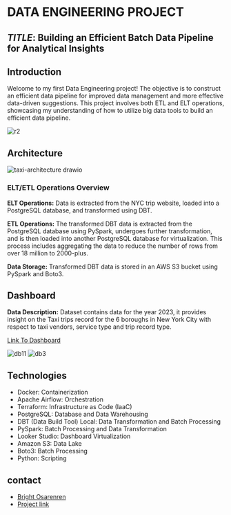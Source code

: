 # DATA ENGINEERING PROJECT

## *TITLE*: Building an Efficient Batch Data Pipeline for Analytical Insights

## Introduction

Welcome to my first Data Engineering project! The objective is to construct an efficient data pipeline for improved data management and more effective data-driven suggestions. This project involves both ETL and ELT operations, showcasing my understanding of how to utilize big data tools to build an efficient data pipeline. 

![r2](https://github.com/BrightOsas/NYC-Taxi-Trip-Data-Pipeline/assets/98474404/e1aae350-88a4-40dc-af0a-ce8d1c517103)
  
  
## Architecture
 
![taxi-architecture drawio](https://github.com/BrightOsas/NYC-Taxi-Trip-Data-Pipeline/assets/98474404/a5f12866-484b-4959-bbb9-8962f11d41df)


### ELT/ETL Operations Overview  
**ELT Operations:**
Data is extracted from the NYC trip website, loaded into a PostgreSQL database, and transformed using DBT. 

**ETL Operations:**
The transformed DBT data is extracted from the PostgreSQL database using PySpark, undergoes further transformation, and is then loaded into another PostgreSQL database for virtualization. This process includes aggregating the data to reduce the number of rows from over 18 million to 2000-plus.

**Data Storage:**
Transformed DBT data is stored in an AWS S3 bucket using PySpark and Boto3.



## Dashboard
**Data Description:** Dataset contains data for the year 2023, it provides insight on the Taxi trips record for the 6 boroughs in New York City with respect to taxi vendors, service type and trip record type.   
  
[Link To Dashboard](https://lookerstudio.google.com/u/0/reporting/63cb0bd5-82ce-4a18-85ef-43337b92e331/page/p_8bkuzl286c)

    
![db11](https://github.com/BrightOsas/NYC-Taxi-Trip-Data-Pipeline/assets/98474404/0e526bbd-88a7-4570-9ea7-6d3981417c50)
![db3](https://github.com/BrightOsas/NYC-Taxi-Trip-Data-Pipeline/assets/98474404/ccbf2b99-045a-4cdb-8c58-8c47daba0823)
  
  
  
## Technologies

* Docker: Containerization  
* Apache Airflow: Orchestration   
* Terraform: Infrastructure as Code (IaaC)  
* PostgreSQL: Database and Data Warehousing  
* DBT (Data Build Tool) Local: Data Transformation and Batch Processing  
* PySpark: Batch Processing and Data Transformation  
* Looker Studio: Dashboard Virtualization 
* Amazon S3: Data Lake  
* Boto3: Batch Processing  
* Python: Scripting  


## contact
* [Bright Osarenren](linkedin.com/in/brightosas)
* [Project link](https://github.com/BrightOsas/NYC-Taxi-Trip-Data-Pipeline)

